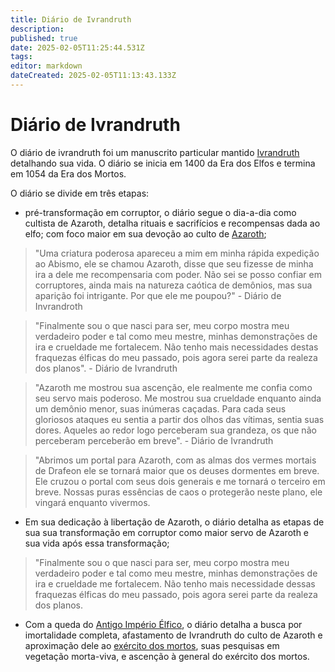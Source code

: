 ```yaml
---
title: Diário de Ivrandruth
description: 
published: true
date: 2025-02-05T11:25:44.531Z
tags: 
editor: markdown
dateCreated: 2025-02-05T11:13:43.133Z
---
```


# Diário de Ivrandruth
O diário de ivrandruth foi um manuscrito particular mantido [Ivrandruth](/individuos/ivrandruth) detalhando sua vida. O diário se inicia em 1400 da Era dos Elfos e termina em 1054 da Era dos Mortos.

O diário se divide em três etapas:
- pré-transformação em corruptor, o diário segue o dia-a-dia como cultista de Azaroth, detalha rituais e sacrifícios e recompensas dada ao elfo; com foco maior em sua devoção ao culto de [Azaroth](/individuos/azaroth);

> "Uma criatura poderosa apareceu a mim em minha rápida expedição ao Abismo, ele se chamou Azaroth, disse que seu fizesse de minha ira a dele me recompensaria com poder. Não sei se posso confiar em corruptores, ainda mais na natureza caótica de demônios, mas sua aparição foi intrigante. Por que ele me poupou?" - Diário de Invrandroth 

> "Finalmente sou o que nasci para ser, meu corpo mostra meu verdadeiro poder e tal como meu mestre, minhas demonstrações de ira e crueldade me fortalecem. Não tenho mais necessidades destas fraquezas élficas do meu passado, pois agora serei parte da realeza dos planos". - Diário de Ivrandruth

> "Azaroth me mostrou sua ascenção, ele realmente me confia como seu servo mais poderoso. Me mostrou sua crueldade enquanto ainda um demônio menor, suas inúmeras caçadas. Para cada seus gloriosos ataques eu sentia a partir dos olhos das vítimas, sentia suas dores. Aqueles ao redor logo perceberam sua grandeza, os que não perceberam perceberão em breve". - Diário de Ivrandruth

> "Abrimos um portal para Azaroth, com as almas dos vermes mortais de Drafeon ele se tornará maior que os deuses dormentes em breve. Ele cruzou o portal com seus dois generais e me tornará o terceiro em breve. Nossas puras essências de caos o protegerão neste plano, ele vingará enquanto vivermos.

- Em sua dedicação à libertação de Azaroth, o diário detalha as etapas de sua sua transformação em corruptor como maior servo de Azaroth e sua vida após essa transformação;

> "Finalmente sou o que nasci para ser, meu corpo mostra meu verdadeiro poder e tal como meu mestre, minhas demonstrações de ira e crueldade me fortalecem. Não tenho mais necessidade dessas fraquezas élficas do meu passado, pois agora serei parte da realeza dos planos.

- Com a queda do [Antigo Império Élfico](/linha-do-tempo), o diário detalha a busca por imortalidade completa, afastamento de Ivrandruth do culto de Azaroth e aproximação dele ao [exército dos mortos](/individuos/ih-lich), suas pesquisas em vegetação morta-viva, e ascenção à general do exército dos mortos.

